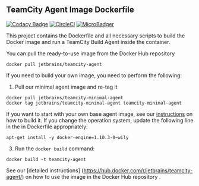 ## TeamCity Agent Image Dockerfile

[![Codacy Badge](https://api.codacy.com/project/badge/Grade/ebae29299833441f9f0425d580e522e6)](https://www.codacy.com/app/Codacy/teamcity-docker-agent?utm_source=github.com&utm_medium=referral&utm_content=codacy/teamcity-docker-agent&utm_campaign=badger)
[![CircleCI](https://circleci.com/gh/codacy/teamcity-docker-agent.svg?style=svg)](https://circleci.com/gh/codacy/teamcity-docker-agent)
[![MicroBadger](https://images.microbadger.com/badges/image/codacy/teamcity-agent.svg)](https://microbadger.com/images/codacy/teamcity-agent "Get your own image badge on microbadger.com")

This project contains the Dockerfile and all necessary scripts to build the Docker image and run a TeamCity Build Agent inside the container.

You can pull the ready-to-use image from the Docker Hub repository
                                     
`docker pull jetbrains/teamcity-agent`

If you need to build your own image, you need to perform the following:

1) Pull our minimal agent image and re-tag it 
```
docker pull jetbrains/teamcity-minimal-agent
docker tag jetbrains/teamcity-minimal-agent teamcity-minimal-agent
```

If you want to start with your own base agent image, see our [instructions](https://github.com/JetBrains/teamcity-docker-minimal-agent) on how to build it.
If you change the operation system, update the following line in the in Dockerfile appropriately:  
```
apt-get install -y docker-engine=1.10.3-0~wily 
```

3) Run the `docker build` command:
```
docker build -t teamcity-agent
```

See our [detailed instructions] (https://hub.docker.com/r/jetbrains/teamcity-agent/) on how to use the image in the Docker Hub repository .
